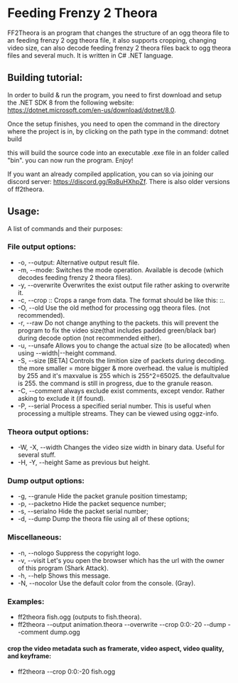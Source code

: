 # Feeding Frenzy 2 Theora

FF2Theora is an program that changes the structure of an ogg theora file to an feeding frenzy 2 ogg theora file, it also supports cropping, changing video size, can also decode feeding frenzy 2 theora files back to ogg theora files and several much. It is written in C# .NET language.

## Building tutorial: 

In order to build & run the program, you need to first download and setup the .NET SDK 8 from the following website: https://dotnet.microsoft.com/en-us/download/dotnet/8.0.

Once the setup finishes, you need to open the command in the directory where the project is in, by clicking on the path type in the command: dotnet build

this will build the source code into an executable .exe file in an folder called "bin". you can now run the program. Enjoy!

If you want an already compiled application, you can so via joining our discord server: https://discord.gg/Rq8uHXhpZf. There is also older versions of ff2theora.

## Usage: 

A list of commands and their purposes:
### File output options:
* -o, --output:          Alternative output result file.
* -m, --mode:            Switches the mode operation. Available is decode (which decodes feeding frenzy 2 theora files).
* -y, --overwrite        Overwrites the exist output file rather asking to overwrite it.
* -c, --crop <n>:<n>:<n> Crops a range from data. The format should be like this: <packetNumberIndex>:<start>:<length>.
* -O, --old              Use the old method for processing ogg theora files. (not recommended).
* -r, --raw              Do not change anything to the packets. this will prevent the program to fix the video size(that includes padded green/black bar) during decode option (not recommended either).
* -u, --unsafe           Allows you to change the actual size (to be allocated) when using --width|--height command.
* -S, --size <n> [BETA]  Controls the limition size of packets during decoding. the more smaller = more bigger & more overhead. the value is multipled by 255 and it's maxvalue is 255 which is 255^2=65025. the defaultvalue is 255. the command is still in progress, due to the granule reason.
* -C, --comment          always exclude exist comments, except vendor. Rather asking to exclude it (if found).
* -P, --serial <n>       Process a specified serial number. This is useful when processing a multiple streams. They can be viewed using oggz-info.

### Theora output options:
* -W, -X, --width <n>    Changes the video size width in binary data. Useful for several stuff.
* -H, -Y, --height <n>   Same as previous but height.

### Dump output options:
* -g, --granule          Hide the packet granule position timestamp;
* -p, --packetno         Hide the packet sequence number;
* -s, --serialno         Hide the packet serial number;
* -d, --dump             Dump the theora file using all of these options;

### Miscellaneous:
* -n, --nologo           Suppress the copyright logo.
* -v, --visit            Let's you open the browser which has the url with the owner of this program (Shark Attack).
* -h, --help             Shows this message.
* -N, --nocolor          Use the default color from the console. (Gray).

### Examples:
* ff2theora fish.ogg (outputs to fish.theora).
* ff2theora --output animation.theora --overwrite --crop 0:0:-20 --dump --comment dump.ogg
#### crop the video metadata such as framerate, video aspect, video quality, and keyframe:
* ff2theora --crop 0:0:-20 fish.ogg
